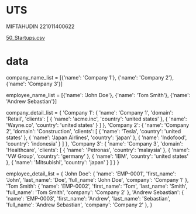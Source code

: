 # UTS
MIFTAHUDIN 221011400622

[50_Startups.csv](https://github.com/Miftahudin0/UTS/files/15323679/50_Startups.csv)
# data

company_name_list = [{'name': 'Company 1'},
          {'name': 'Company 2'},
          {'name': 'Company 3'}]

employee_name_list = [{'name': 'John Doe'},
          {'name': 'Tom Smith'},
          {'name': 'Andrew Sebastian'}]

company_detail_list = {
      'Company 1': {
          'name': 'Company 1',
          'domain': 'Retail',
          'clients': [
              {
                  'name': 'acme.inc',
                  'country': 'united states'
              },
              {
                  'name': 'Wayne.co',
                  'country': 'united states'
              }
          ]
      },
      'Company 2': {
          'name': 'Company 2',
          'domain': 'Construction',
          'clients': [
              {
                  'name': 'Tesla',
                  'country': 'united states'
              },
              {
                  'name': 'Japan Airlines',
                  'country': 'japan'
              },
              {
                  'name': 'Indofood',
                  'country': 'indonesia'
              }
          ]
      },
      'Company 3': {
          'name': 'Company 3',
          'domain': 'Healthcare',
          'clients': [
              {
                  'name': 'Petronas',
                  'country': 'malaysia'
              },
              {
                  'name': 'VW Group',
                  'country': 'germany'
              },
              {
                  'name': 'IBM',
                  'country': 'united states'
              },
              {
                  'name': 'Mitsubishi',
                  'country': 'japan'
              }
          ]
      }
  }

employee_detail_list = {
      'John Doe': {
          'name': 'EMP-0001',
          'first_name': 'John',
          'last_name': 'Doe',
          'full_name': 'John Doe',
          'company': 'Company 1'
      },
      'Tom Smith': {
          'name': 'EMP-0002',
          'first_name': 'Tom',
          'last_name': 'Smith',
          'full_name': 'Tom Smith',
          'company': 'Company 2'
      },
      'Andrew Sebastian': {
          'name': 'EMP-0003',
          'first_name': 'Andrew',
          'last_name': 'Sebastian',
          'full_name': 'Andrew Sebastian',
          'company': 'Company 2'
      },
  }
